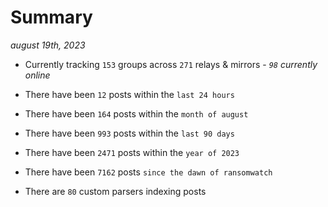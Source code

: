 
# Summary
_august 19th, 2023_

- Currently tracking `153` groups across `271` relays & mirrors - _`98` currently online_

- There have been `12` posts within the `last 24 hours`

- There have been `164` posts within the `month of august`

- There have been `993` posts within the `last 90 days`

- There have been `2471` posts within the `year of 2023`

- There have been `7162` posts `since the dawn of ransomwatch`

- There are `80` custom parsers indexing posts
